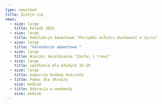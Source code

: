 ```yaml
---
type: newsfeed
title: Dzieje się
news:
  - size: large
    title: Kolęda 2023
  - size: large
    title: Rekolekcje Adwentowe "Porządki miłości-duchowość w życiu"
  - size: large
    title: "kalendarze adwentowe "
  - size: large
    title: Wieczór Uwielbienia "Zaufaj i trwaj"
  - size: large
    title: spotkania dla młodych 16-19
  - size: large
    title: wsparcie budowy kościoła
  - title: Pomoc dla Ukrainy
    size: medium
  - title: Adoracja w weekendy
    size: medium
---
```

